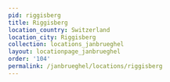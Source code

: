 ```yaml
---
pid: riggisberg
title: Riggisberg
location_country: Switzerland
location_city: Riggisberg
collection: locations_janbrueghel
layout: locationpage_janbrueghel
order: '104'
permalink: /janbrueghel/locations/riggisberg
---
```

